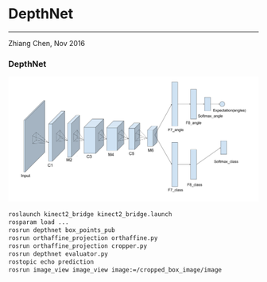 # DepthNet
---
Zhiang Chen, Nov 2016

### DepthNet
![alt tag](./DepthNet.png)

```shell
roslaunch kinect2_bridge kinect2_bridge.launch
rosparam load ...
rosrun depthnet box_points_pub
rosrun orthaffine_projection orthaffine.py
rosrun orthaffine_projection cropper.py
rosrun depthnet evaluator.py
rostopic echo prediction
rosrun image_view image_view image:=/cropped_box_image/image
```
